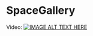 # SpaceGallery
Video:
[![IMAGE ALT TEXT HERE](https://img.youtube.com/vi/VCIfctdI8q8/0.jpg)](https://www.youtube.com/watch?v=VCIfctdI8q8)

